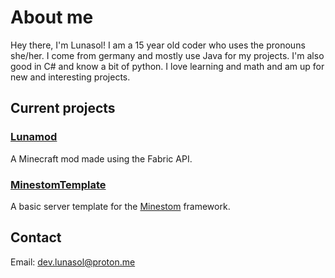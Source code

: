 # About me
Hey there, I'm Lunasol! 
I am a 15 year old coder who uses the pronouns she/her. 
I come from germany and mostly use Java for my projects. I'm also good in C# and know a bit of python. 
I love learning and math and am up for new and interesting projects.



## Current projects

### [Lunamod](https://github.com/lunasoldev/lunamod)
A Minecraft mod made using the Fabric API.

### [MinestomTemplate](https://github.com/astrosquared/minestomtemplate)
A basic server template for the [Minestom](https://github.com/minestom/minestom) framework.

## Contact
Email: dev.lunasol@proton.me


<!--
**lunasoldev/lunasoldev** is a ✨ _special_ ✨ repository because its `README.md` (this file) appears on your GitHub profile.

Here are some ideas to get you started:

- 🔭 I’m currently working on ...
- 🌱 I’m currently learning ...
- 👯 I’m looking to collaborate on ...
- 🤔 I’m looking for help with ...
- 💬 Ask me about ...
- 📫 How to reach me: ...
- 😄 Pronouns: ...
- ⚡ Fun fact: ...
-->
